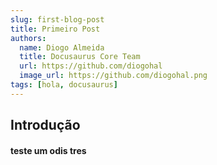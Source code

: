 ```yaml
---
slug: first-blog-post
title: Primeiro Post
authors:
  name: Diogo Almeida
  title: Docusaurus Core Team
  url: https://github.com/diogohal
  image_url: https://github.com/diogohal.png
tags: [hola, docusaurus]
---
```


## Introdução
#### teste um odis tres